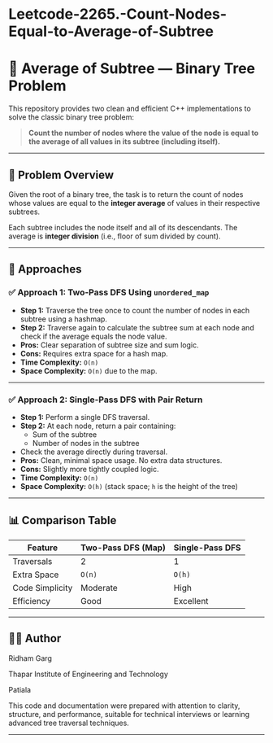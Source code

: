 # Leetcode-2265.-Count-Nodes-Equal-to-Average-of-Subtree

# 🧮 Average of Subtree — Binary Tree Problem

This repository provides two clean and efficient C++ implementations to solve the classic binary tree problem:

> **Count the number of nodes where the value of the node is equal to the average of all values in its subtree (including itself).**

---

## 📌 Problem Overview

Given the root of a binary tree, the task is to return the count of nodes whose values are equal to the **integer average** of values in their respective subtrees.

Each subtree includes the node itself and all of its descendants. The average is **integer division** (i.e., floor of sum divided by count).

---

## 🧠 Approaches

### ✅ Approach 1: Two-Pass DFS Using `unordered_map`

- **Step 1:** Traverse the tree once to count the number of nodes in each subtree using a hashmap.
- **Step 2:** Traverse again to calculate the subtree sum at each node and check if the average equals the node value.
- **Pros:** Clear separation of subtree size and sum logic.
- **Cons:** Requires extra space for a hash map.
- **Time Complexity:** `O(n)`  
- **Space Complexity:** `O(n)` due to the map.

---

### ✅ Approach 2: Single-Pass DFS with Pair Return

- **Step 1:** Perform a single DFS traversal.
- **Step 2:** At each node, return a pair containing:
  - Sum of the subtree
  - Number of nodes in the subtree
- Check the average directly during traversal.
- **Pros:** Clean, minimal space usage. No extra data structures.
- **Cons:** Slightly more tightly coupled logic.
- **Time Complexity:** `O(n)`  
- **Space Complexity:** `O(h)` (stack space; `h` is the height of the tree)

---

## 📊 Comparison Table

| Feature            | Two-Pass DFS (Map) | Single-Pass DFS |
|--------------------|--------------------|-----------------|
| Traversals         | 2                  | 1               |
| Extra Space        | `O(n)`             | `O(h)`          |
| Code Simplicity    | Moderate           | High            |
| Efficiency         | Good               | Excellent       |

---

## 👨‍💻 Author
Ridham Garg

Thapar Institute of Engineering and Technology

Patiala

This code and documentation were prepared with attention to clarity, structure, and performance, suitable for technical interviews or learning advanced tree traversal techniques.

---
